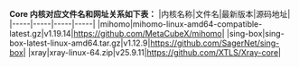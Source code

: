 **Core 内核对应文件名和网址关系如下表：**
|内核名称|文件名|最新版本|源码地址|
|-----|-----|-----|-----|
|mihomo|mihomo-linux-amd64-compatible-latest.gz|v1.19.14|<https://github.com/MetaCubeX/mihomo>|
|sing-box|sing-box-latest-linux-amd64.tar.gz|v1.12.9|<https://github.com/SagerNet/sing-box>|
|xray|xray-linux-64.zip|v25.9.11|<https://github.com/XTLS/Xray-core>|
